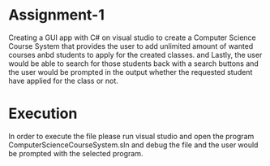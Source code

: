 # Assignment-1
Creating a GUI app with C# on visual studio to create a Computer Science Course System that provides the user to add unlimited amount of wanted courses anbd students to apply for the created classes. and Lastly, the user would be able to search for those students back with a search buttons and the user would be prompted in the output whether the requested student have applied for the class or not.




# Execution

In order to execute the file please run visual studio and open the program ComputerScienceCourseSystem.sln and debug the file and the user would be prompted with the selected program.
